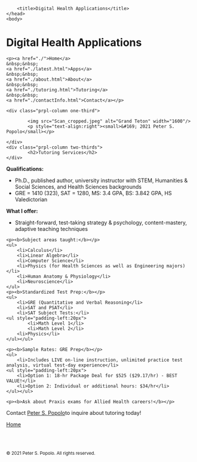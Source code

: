 <html>
	<head>
		<meta charset="UTF-8" />
		<meta name="viewport" content="width=device-width, initial-scale=1, maximum-scale=1, user-scalable=no" />
		<meta http-equiv="X-UA-Compatible" content="IE=edge" />


		<title>Digital Health Applications</title>
	</head>
	<body>
	
<div class="prpl-row">
	<div class="prpl-column two-thirds">
			<h1>Digital Health Applications</h1>
	</div>
	
	<p><a href="./">Home</a>
	&nbsp;&nbsp;
	<a href="./latest.html">Apps</a>
	&nbsp;&nbsp;
	<a href="./about.html">About</a>
	&nbsp;&nbsp;
	<a href="./tutoring.html">Tutoring</a>
	&nbsp;&nbsp;
	<a href="./contactInfo.html">Contact</a></p>
	
	<div class="prpl-column one-third">
	
  			<img src="Scan_cropped.jpeg" alt="Grand Teton" width="1600"/>
  			<p style="text-align:right"><small>&#169; 2021 Peter S. Popolo</small></p>

	</div>
	<div class="prpl-column two-thirds">
			<h2>Tutoring Services</h2>
	</div>
</div>

<div class="prpl-row">
	<p><b>Qualifications:</b></p> 
	<ul>
  		<li>Ph.D., published author, university instructor with STEM, Humanities & Social Sciences, and Health Sciences backgrounds</li>
		<li>GRE = 1410 (323), SAT = 1280, MS: 3.4 GPA, BS: 3.842 GPA, HS Valedictorian</li>
	</ul>
	<p><b>What I offer:</b></p> 
	<ul>
  		<li>Straight-forward, test-taking strategy & psychology, content-mastery, adaptive teaching techniques</li>
	</ul>
	
	<p><b>Subject areas taught:</b></p>
	<ul>
  		<li>Calculus</li>
		<li>Linear Algebra</li>
		<li>Computer Science</li>
		<li>Physics (for Health Sciences as well as Engineering majors)</li>
		<li>Human Anatomy & Physiology</li>
		<li>Neuroscience</li>
	</ul>
	<p><b>Standardized Test Prep:</b></p>
	<ul>
		<li>GRE (Quantitative and Verbal Reasoning</li>
		<li>SAT and PSAT</li>
		<li>SAT Subject Tests:</li>
	<ul style="padding-left:20px">
    		<li>Math Level 1</li>
    		<li>Math Level 2</li>
		<li>Physics</li>
	</ul></ul>
	
	<p><b>Sample Rates: GRE Prep</b></p>
	<ul>
		<li>Includes LIVE on-line instruction, unlimited practice test analysis, virtual test-day experience</li>
	<ul style="padding-left:20px">
  		<li>Option 1: 18-hr Package Deal for $525 ($29.17/hr) - BEST VALUE!</li>
		<li>Option 2: Individual or additional hours: $34/hr</li>
	</ul></ul>
	
	<p><b>Ask about Praxis exams for Allied Health careers!</b></p>

</div>

<p>Contact <a href="mailto:peterpopolo@gmail.com?subject=Tutoring inquiry"> Peter S. Popolo</a>to inquire about tutoring today!</p>

<a href="./">Home</a>

<br><br><p><small>&#169; 2021 Peter S. Popolo. All rights reserved.</small></p>

